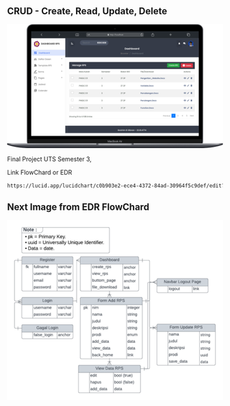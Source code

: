 ## CRUD - Create, Read, Update, Delete

<img src="img/demo.png"></img>

Final Project UTS Semester 3, <br>

Link FlowChard or EDR

```bash
https://lucid.app/lucidchart/c0b903e2-ece4-4372-84ad-30964f5c9def/edit?viewport_loc=-87%2C-77%2C2368%2C1164%2C0_0&invitationId=inv_891ce2de-6649-4477-889e-111379850ab5
```

## Next Image from EDR FlowChard

<img src="img/EDR-CRUD4774.png"></img>
